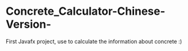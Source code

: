 # Concrete_Calculator-Chinese-Version-
First Javafx project, use to calculate the information about concrete :)

